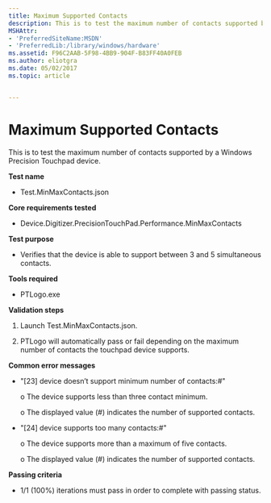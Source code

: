 ```yaml
---
title: Maximum Supported Contacts
description: This is to test the maximum number of contacts supported by a Windows Precision Touchpad device.
MSHAttr:
- 'PreferredSiteName:MSDN'
- 'PreferredLib:/library/windows/hardware'
ms.assetid: F96C2AAB-5F98-4BB9-904F-B83FF40A0FEB
ms.author: eliotgra
ms.date: 05/02/2017
ms.topic: article


---
```


# Maximum Supported Contacts


This is to test the maximum number of contacts supported by a Windows Precision Touchpad device.

**Test name**

-   Test.MinMaxContacts.json

**Core requirements tested**

-   Device.Digitizer.PrecisionTouchPad.Performance.MinMaxContacts

**Test purpose**

-   Verifies that the device is able to support between 3 and 5 simultaneous contacts.

**Tools required**

-   PTLogo.exe

**Validation steps**

1. Launch Test.MinMaxContacts.json.

2. PTLogo will automatically pass or fail depending on the maximum number of contacts the touchpad device supports.

**Common error messages**

-   "\[23\] device doesn’t support minimum number of contacts:\#"

    o The device supports less than three contact minimum.

    o The displayed value (\#) indicates the number of supported contacts.

-   "\[24\] device supports too many contacts:\#"

    o The device supports more than a maximum of five contacts.

    o The displayed value (\#) indicates the number of supported contacts.

**Passing criteria**

-   1/1 (100%) iterations must pass in order to complete with passing status.

 

 






